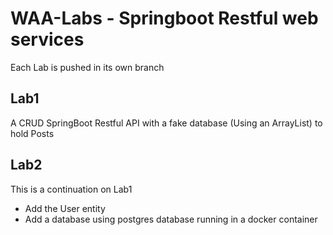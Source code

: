 # WAA-Labs - Springboot Restful web services 
Each Lab is pushed in its own branch 

## Lab1
A CRUD SpringBoot Restful API with a fake database (Using an ArrayList) to hold Posts 

## Lab2
This is a continuation on Lab1
- Add the User entity
- Add a database using postgres database running in a docker container 
